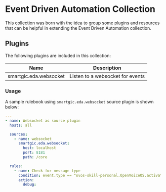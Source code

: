 # Event Driven Automation Collection

This collection was born with the idea to group some plugins and resources that can be helpful in extending the Event Driven Automation collection.

## Plugins

The following plugins are included in this collection:

| Name                   | Description                      |
| ---------------------- | -------------------------------- |
| smartgic.eda.websocket | Listen to a websocket for events |

### Usage

A sample rulebook using `smartgic.eda.websocket` source plugin is shown below:

```yaml
---
- name: Websocket as source plugin
  hosts: all

  sources:
    - name: websocket
      smartgic.eda.websocket:
        host: localhost
        port: 8181
        path: /core

  rules:
    - name: Check for message type
      condition: event.type == "ovos-skill-personal.OpenVoiceOS.activate"
      action:
        debug:
```
